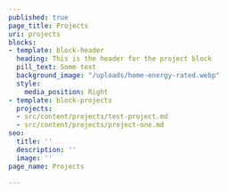 ```yaml
---
published: true
page_title: Projects
uri: projects
blocks:
- template: block-header
  heading: This is the header for the project block
  pill_text: Some text
  background_image: "/uploads/home-energy-rated.webp"
  style:
    media_position: Right
- template: block-projects
  projects:
  - src/content/projects/test-project.md
  - src/content/projects/project-one.md
seo:
  title: ''
  description: ''
  image: ''
page_name: Projects

---
```

